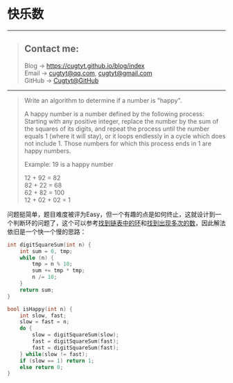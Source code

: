 # 快乐数

---
> ## Contact me:
> Blog -> <https://cugtyt.github.io/blog/index>  
> Email -> <cugtyt@qq.com>, <cugtyt@gmail.com>  
> GitHub -> [Cugtyt@GitHub](https://github.com/Cugtyt)

---

> Write an algorithm to determine if a number is "happy".
>
> A happy number is a number defined by the following process: Starting with any positive integer, replace the number by the sum of the squares of its digits, and repeat the process until the number equals 1 (where it will stay), or it loops endlessly in a cycle which does not include 1. Those numbers for which this process ends in 1 are happy numbers.
>
> Example: 19 is a happy number
>
> 12 + 92 = 82  
> 82 + 22 = 68  
> 62 + 82 = 100  
> 12 + 02 + 02 = 1

问题挺简单，题目难度被评为Easy，但一个有趣的点是如何终止，这就设计到一个判断环的问题了，这个可以参考[找到链表中的环](https://cugtyt.github.io/blog/algo/201802121954)和[找到出现多次的数](https://cugtyt.github.io/blog/algo/201802121450)，因此解法依旧是一个快一个慢的思路：

``` c++
int digitSquareSum(int n) {
    int sum = 0, tmp;
    while (n) {
        tmp = n % 10;
        sum += tmp * tmp;
        n /= 10;
    }
    return sum;
}

bool isHappy(int n) {
    int slow, fast;
    slow = fast = n;
    do {
        slow = digitSquareSum(slow);
        fast = digitSquareSum(fast);
        fast = digitSquareSum(fast);
    } while(slow != fast);
    if (slow == 1) return 1;
    else return 0;
}
```